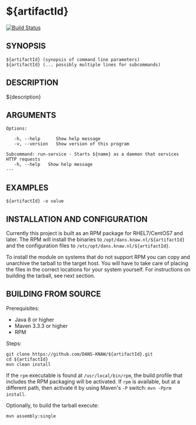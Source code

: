 ${artifactId}
===========
[![Build Status](https://travis-ci.org/DANS-KNAW/${artifactId}.png?branch=master)](https://travis-ci.org/DANS-KNAW/${artifactId})

<!-- Remove this comment and extend the descriptions below -->


SYNOPSIS
--------

    ${artifactId} (synopsis of command line parameters)
    ${artifactId} (... possibly multiple lines for subcommands)


DESCRIPTION
-----------

${description}


ARGUMENTS
---------

    Options:

       -h, --help      Show help message
       -v, --version   Show version of this program

    Subcommand: run-service - Starts ${name} as a daemon that services HTTP requests
       -h, --help   Show help message
    ---

EXAMPLES
--------

    ${artifactId} -o value

INSTALLATION AND CONFIGURATION
------------------------------
Currently this project is built as an RPM package for RHEL7/CentOS7 and later. The RPM will install the binaries to
`/opt/dans.knaw.nl/${artifactId}` and the configuration files to `/etc/opt/dans.knaw.nl/${artifactId}`. 

To install the module on systems that do not support RPM you can copy and unarchive the tarball to the target host.
You will have to take care of placing the files in the correct locations for your system yourself. For instructions
on building the tarball, see next section.

BUILDING FROM SOURCE
--------------------
Prerequisites:

* Java 8 or higher
* Maven 3.3.3 or higher
* RPM

Steps:
    
    git clone https://github.com/DANS-KNAW/${artifactId}.git
    cd ${artifactId} 
    mvn clean install

If the `rpm` executable is found at `/usr/local/bin/rpm`, the build profile that includes the RPM 
packaging will be activated. If `rpm` is available, but at a different path, then activate it by using
Maven's `-P` switch: `mvn -Pprm install`.

Optionally, to build the tarball execute:

    mvn assembly:single

